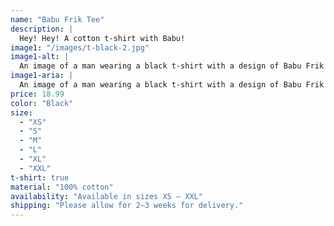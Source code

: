```yaml
---
name: "Babu Frik Tee"
description: |
  Hey! Hey! A cotton t-shirt with Babu!
image1: "/images/t-black-2.jpg"
image1-alt: |
  An image of a man wearing a black t-shirt with a design of Babu Frik on the front.
image1-aria: |
  An image of a man wearing a black t-shirt with a design of Babu Frik on the front.
price: 18.99
color: "Black"
size:
  - "XS"
  - "S"
  - "M"
  - "L"
  - "XL"
  - "XXL"
t-shirt: true
material: "100% cotton"
availability: "Available in sizes XS – XXL"
shipping: "Please allow for 2–3 weeks for delivery."
---
```

